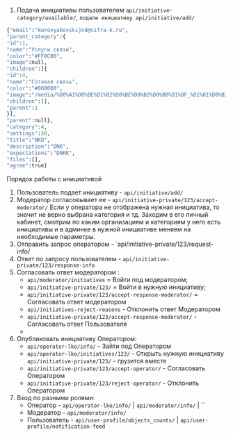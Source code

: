 1. Подача инициативы пользователем `api/initiative-category/available/`, 
`подали инициативу api/initiative/add/` 
```python
{"email":"korovyakovskijnd@cifra-k.ru",
"parent_category":{
"id":1,
"name":"Услуги связи",
"color":"#FF8C00",
"image":null,
"children":[{
"id":4,
"name":"Сотовая связь",
"color":"#000000",
"image":"/media/%D0%A1%D0%BE%D1%82%D0%BE%D0%B2%D0%B0%D1%8F_%D1%81%D0%B2%D1%8F%D0%B7%D1%8C_%D0%BF%D0%BE%D0%B4%D0%BA%D0%B0%D1%82%D0%B5%D0%B3%D0%BE%D1%80%D0%B8%D1%8F_e46hmiU.jpg",
"children":[],
"parent":1
}],
"parent":null},
"category":4,
"settings":38,
"title":"NKD",
"description":"DNK",
"expectations":"DNKK",
"files":[],
"agree":true}
```

Порядок работы с инициативой
1. Пользователь подает инициативу - `api/initiative/add/`
2. Модератор согласовывает ее - `api/initiative-private/123/accept-moderator/`
Если у оператора не отображена нужная инициатива, то значит не верно выбрана категория и тд. Заходим в его личный кабинет, смотрим по каким организациям и категориям у него есть инициативы и в админке в нужной инициативе меняем на необходимые параметры. 
3. Отправить запрос оператором - `api/initiative-private/123/request-info/
4. Ответ по запросу пользователем - `api/initiative-private/123/response-info`
5. Согласовать ответ модератором :
	- `api/moderator/initiatives` = Войти под модератором;  
	- `api/initiative-private/123/` = Войти в нужную инициативу; 
	- `api/initiative-private/123/accept-response-moderator/`  = Согласовать ответ модератором
	- `api/initiatives-reject-reasons` - Отклонить ответ Модератором
	- `api/initiative-private/123/accept-response-moderator/` - Согласовать ответ Пользователя
	- 
1. Опубликовать инициативу Оператором:
	- `api/operator-lko/info/` - Зайти под Оператором
	- `api/operator-lko/initiatives/123/` - Открыть нужную инициативу `api/initiative-private/123/` - грузится вместе
	- `api/initiative-private/123/accept-operator/` - Согласовать Оператором
	- `api/initiative-private/123/reject-operator/` - Отклонить Оператором
2. Вход по разными ролями:
	- Оператор - `api/operator-lko/info/` | `api/moderator/info/` | ``
	- Модератор - `api/moderator/info/`
	- Пользователь - `api/user-profile/objects_counts/` | `api/user-profile/notification-feed`